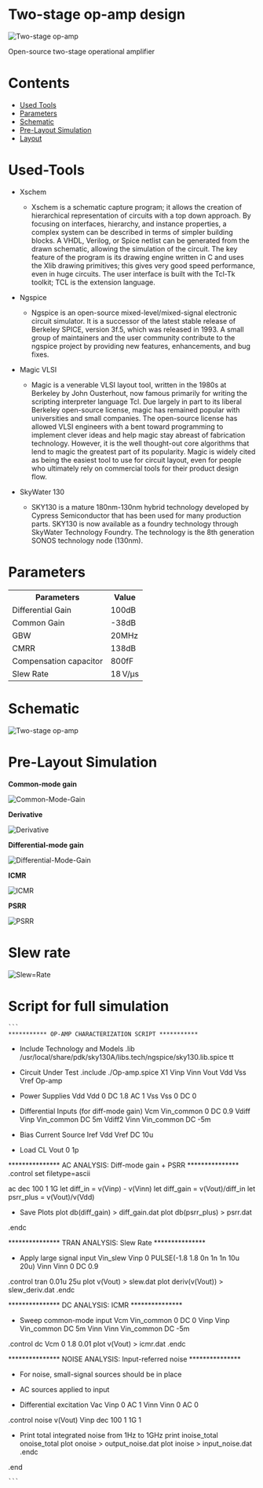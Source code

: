 # Two-stage op-amp design
![Two-stage op-amp](https://github.com/CircuitCraftsman/Two-stage-Op-amp/blob/main/Schematic/Op-amp.png)

Open-source two-stage operational amplifier

# Contents
- [Used Tools](#Used-Tools)
- [Parameters](#Parameters)
- [Schematic](#Schematic)
- [Pre-Layout Simulation](#Pre-Layout-Simulation)
- [Layout](#Layout)

# Used-Tools
- Xschem

    - Xschem is a schematic capture program; it allows the creation of hierarchical representation of circuits with a top down approach. By focusing on interfaces, hierarchy, and instance properties, a complex system can be described in terms of simpler building blocks. A VHDL, Verilog, or Spice netlist can be generated from the drawn schematic, allowing the simulation of the circuit. The key feature of the program is its drawing engine written in C and uses the Xlib drawing primitives; this gives very good speed performance, even in huge circuits. The user interface is built with the Tcl-Tk toolkit; TCL is the extension language.

- Ngspice

    - Ngspice is an open-source mixed-level/mixed-signal electronic circuit simulator. It is a successor of the latest stable release of Berkeley SPICE, version 3f.5, which was released in 1993. A small group of maintainers and the user community contribute to the ngspice project by providing new features, enhancements, and bug fixes.

- Magic VLSI

    - Magic is a venerable VLSI layout tool, written in the 1980s at Berkeley by John Ousterhout, now famous primarily for writing the scripting interpreter language Tcl. Due largely in part to its liberal Berkeley open-source license, magic has remained popular with universities and small companies. The open-source license has allowed VLSI engineers with a bent toward programming to implement clever ideas and help magic stay abreast of fabrication technology. However, it is the well thought-out core algorithms that lend to magic the greatest part of its popularity. Magic is widely cited as being the easiest tool to use for circuit layout, even for people who ultimately rely on commercial tools for their product design flow.

- SkyWater 130

    - SKY130 is a mature 180nm-130nm hybrid technology developed by Cypress Semiconductor that has been used for many production parts. SKY130 is now available as a foundry technology through SkyWater Technology Foundry. The technology is the 8th generation SONOS technology node (130nm).

# Parameters

<table align="center">
<tr>
    <th>Parameters</th>
    <th>Value</th>
</tr>
<tr>
    <td>Differential Gain</td>
    <td>100dB</td>
</tr>
<tr>
    <td>Common Gain</td>
    <td>-38dB</td>
</tr>
<tr>
    <td>GBW</td>
    <td>20MHz</td>
</tr>
<tr>
    <td>CMRR</td>
    <td>138dB</td>
</tr>
<tr>
    <td>Compensation capacitor</td>
    <td>800fF</td>
</tr>
<tr>
    <td>Slew Rate</td>
    <td> 18 V/µs</td>
</tr>
</table>

# Schematic
![Two-stage op-amp](https://github.com/CircuitCraftsman/Two-stage-Op-amp/blob/main/Schematic/Schematic.png)

# Pre-Layout Simulation

**Common-mode gain**

![Common-Mode-Gain](https://github.com/CircuitCraftsman/Two-stage-Op-amp/blob/main/Simulation/Pre-layout/Common-mode%20gain.png)

**Derivative**

![Derivative](https://github.com/CircuitCraftsman/Two-stage-Op-amp/blob/main/Simulation/Pre-layout/Derivative.png)

**Differential-mode gain**

![Differential-Mode-Gain](https://github.com/CircuitCraftsman/Two-stage-Op-amp/blob/main/Simulation/Pre-layout/Differential-mode%20gain.png)

**ICMR**

![ICMR](https://github.com/CircuitCraftsman/Two-stage-Op-amp/blob/main/Simulation/Pre-layout/ICMR.png)

**PSRR**

![PSRR](https://github.com/CircuitCraftsman/Two-stage-Op-amp/blob/main/Simulation/Pre-layout/PSRR.png)

# Slew rate
![Slew=Rate](https://github.com/CircuitCraftsman/Two-stage-Op-amp/blob/main/Simulation/Pre-layout/Slew%20rate.png)

# Script for full simulation
    ```
    *********** OP-AMP CHARACTERIZATION SCRIPT ***********
* Include Technology and Models
.lib /usr/local/share/pdk/sky130A/libs.tech/ngspice/sky130.lib.spice tt

* Circuit Under Test
.include ./Op-amp.spice
X1 Vinp Vinn Vout Vdd Vss Vref Op-amp

* Power Supplies
Vdd Vdd 0 DC 1.8 AC 1
Vss Vss 0 DC 0

* Differential Inputs (for diff-mode gain)
Vcm Vin_common 0 DC 0.9
Vdiff Vinp Vin_common DC 5m
Vdiff2 Vinn Vin_common DC -5m

* Bias Current Source
Iref Vdd Vref DC 10u

* Load
CL Vout 0 1p

*************** AC ANALYSIS: Diff-mode gain + PSRR ***************
.control
set filetype=ascii

ac dec 100 1 1G
let diff_in = v(Vinp) - v(Vinn)
let diff_gain = v(Vout)/diff_in
let psrr_plus = v(Vout)/v(Vdd)

* Save Plots
plot db(diff_gain) > diff_gain.dat
plot db(psrr_plus) > psrr.dat

.endc

*************** TRAN ANALYSIS: Slew Rate ***************
* Apply large signal input
Vin_slew Vinp 0 PULSE(-1.8 1.8 0n 1n 1n 10u 20u)
Vinn Vinn 0 DC 0.9

.control
tran 0.01u 25u
plot v(Vout) > slew.dat
plot deriv(v(Vout)) > slew_deriv.dat
.endc

*************** DC ANALYSIS: ICMR ***************
* Sweep common-mode input
Vcm Vin_common 0 DC 0
Vinp Vinp Vin_common DC 5m
Vinn Vinn Vin_common DC -5m

.control
dc Vcm 0 1.8 0.01
plot v(Vout) > icmr.dat
.endc

*************** NOISE ANALYSIS: Input-referred noise ***************
* For noise, small-signal sources should be in place
* AC sources applied to input

* Differential excitation
Vac Vinp 0 AC 1
Vinn Vinn 0 AC 0

.control
noise v(Vout) Vinp dec 100 1 1G 1
* Print total integrated noise from 1Hz to 1GHz
print inoise_total onoise_total
plot onoise > output_noise.dat
plot inoise > input_noise.dat
.endc

.end

    ``` 


